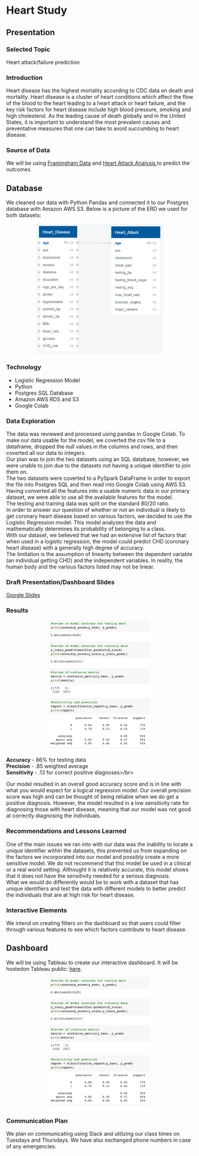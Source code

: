 # Heart Study

## Presentation

### Selected Topic 
Heart attack/failure prediction 

### Introduction 
Heart disease has the highest mortality according to CDC data on death and mortality. Heart disease is a cluster of heart conditions which affect the flow of the blood to the heart leading to a heart attack or heart failure, and the key risk factors for heart disease include high blood pressure, smoking and high cholesterol. As the leading cause of death globally and in the United States, it is important to understand the most prevalent causes and preventative measures that one can take to avoid succumbing to heart disease.

### Source of Data
We will be using [Framingham Data](https://www.kaggle.com/dileep070/heart-disease-prediction-using-logistic-regression) and [Heart Attack Analysis ](https://www.kaggle.com/rashikrahmanpritom/heart-attack-analysis-prediction-dataset) to predict the outcomes 

## Database
We cleaned our data with Python Pandas and connected it to our Postgres database with Amazon AWS S3. Below is a picture of the ERD we used for both datasets: 
<p align="center"><img src="https://github.com/echuung94/Heart_Study/blob/ncao/Resources/ERD.PNG" height="350"></p>

### Technology 
- Logistic Regression Model 
- Python
- Postgres SQL Database
- Amazon AWS RDS and S3
- Google Colab 


### Data Exploration
The data was reviewed and processed using pandas in Google Colab. To make our data usable for the model, we coverted the csv file to a dataframe, dropped the null values in the columns and rows, and then coverted all our data to integers. </br>
Our plan was to join the two datasets using an SQL database, however, we were unable to join due to the datasets not having a unique identifier to join them on. </br>
The two datasets were coverted to a PySpark DataFrame in order to export the file into Postgres SQL and then read into Google Colab using AWS S3. Having converted all the features into a usable numeric data in our primary dataset, we were able to use all the available features for the model. </br>
The testing and training data was split on the standard 80/20 ratio. </br>
In order to answer our question of whether or not an individual is likely to get coronary heart disease based on various factors, we decided to use the Logistic Regression model. This model analyzes the data and mathematically determines its probability of belonging to a class. </br>
With our dataset, we believed that we had an extensive list of factors that when used in a logistic regression, the model could predict CHD (coronary heart disease) with a generally high degree of accuracy. </br>
The limitation is the assumption of linearity between the dependent variable (an individual getting CHD) and the independent variables. In reality, the human body and the various factors listed may not be linear. </br>

### Draft Presentation/Dashboard Slides
[Google Slides](https://docs.google.com/presentation/d/1onFSrrHWJHMssUqCB5XmFOtxarz3dNbw-AfdVClvO5o/edit?usp=sharing)

### Results
<p align="center"><img src="https://github.com/echuung94/Heart_Study/blob/main/Resources/results.png" height="350"></p>
<b>Accuracy</b> - 86% for testing data </br>
<b>Precision</b> - .85 weighted average</br>
<b>Sensitivity</b> - .13 for correct positive diagnoses>/br></br>

Our model resulted in an overall good accuracy score and is in line with what you would expect for a logical regression model. Our overall precision score was high and can be thought of being reliable when we do get a positive diagnosis. However, the model resulted in a low sensitivity rate for diagnosing those with heart disease, meaning that our model was not good at correctly diagnosing the individuals. 

### Recommendations and Lessons Learned
One of the main issues we ran into with our data was the inability to locate a unique identifier within the datasets, this prevented us from expanding on the factors we incorporated into our model and possibly create a more sensitive model. We do not recommend that this model be used in a clinical or a real world setting. Althought it is relatively accurate, this model shows that it does not have the sensitivity needed for a serious diagnosis.</br>
What we would do differently would be to work with a dataset that has unique identifiers and test the data with different models to better predict the individuals that are at high risk for heart disease. 

### Interactive Elements
We intend on creating filters on the dashboard so that users could filter through various features to see which factors contribute to heart disease. 

## Dashboard
We will be using Tableau to create our interactive dashboard. It will be hostedon Tableau public: [here](https://public.tableau.com/profile/abigail.mwaura#!/vizhome/HeartStudy/HeartStudy?publish=yes).

<p align="center"><img src="https://github.com/echuung94/Heart_Study/blob/main/Resources/results.png" height="350"></p>

### Communication Plan
We plan on communicating using Slack and utilizing our class times on Tuesdays and Thursdays. We have also exchanged phone numbers in case of any emergencies.
